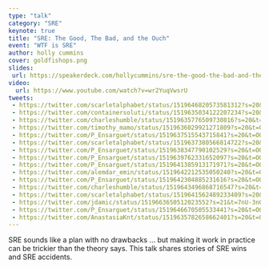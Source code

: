 ```yaml
---
type: "talk"
category: "SRE"
keynote: true
title: "SRE: The Good, The Bad, and the Ouch"
event: "WTF is SRE"
author: holly cummins
cover: goldfishops.png
slides:
 url: https://speakerdeck.com/hollycummins/sre-the-good-the-bad-and-the-ouch
video: 
  url: https://www.youtube.com/watch?v=wr2YuqVwsrU
tweets: 
 - https://twitter.com/scarletalphabet/status/1519646820573581312?s=20&t=OOkO4xZOdYn-gAa-llty7Q
 - https://twitter.com/containersoluti/status/1519635034122207234?s=20&t=OOkO4xZOdYn-gAa-llty7Q
 - https://twitter.com/charleshumble/status/1519635776509730816?s=20&t=OOkO4xZOdYn-gAa-llty7Q
 - https://twitter.com/timothy_mamo/status/1519636029921271809?s=20&t=OOkO4xZOdYn-gAa-llty7Q
 - https://twitter.com/P_Ensarguet/status/1519637515543715841?s=20&t=OOkO4xZOdYn-gAa-llty7Q
 - https://twitter.com/scarletalphabet/status/1519637380566814722?s=20&t=OOkO4xZOdYn-gAa-llty7Q
 - https://twitter.com/P_Ensarguet/status/1519638347790102529?s=20&t=OOkO4xZOdYn-gAa-llty7Q
 - https://twitter.com/P_Ensarguet/status/1519639762331652097?s=20&t=OOkO4xZOdYn-gAa-llty7Q
 - https://twitter.com/P_Ensarguet/status/1519641385913171971?s=20&t=OOkO4xZOdYn-gAa-llty7Q
 - https://twitter.com/alemdar_emin/status/1519642212535050240?s=20&t=OOkO4xZOdYn-gAa-llty7Q
 - https://twitter.com/P_Ensarguet/status/1519642304885231616?s=20&t=OOkO4xZOdYn-gAa-llty7Q
 - https://twitter.com/charleshumble/status/1519643496868716547?s=20&t=OOkO4xZOdYn-gAa-llty7Q
 - https://twitter.com/scarletalphabet/status/1519641562489233409?s=20&t=OOkO4xZOdYn-gAa-llty7Q
 - https://twitter.com/jdamic/status/1519663650512023552?s=21&t=7nU-3nGqaud2OCjpJns-ZQ
 - https://twitter.com/P_Ensarguet/status/1519646670505533441?s=20&t=OOkO4xZOdYn-gAa-llty7Q
 - https://twitter.com/AnastasiaKnt/status/1519635782658662401?s=20&t=OOkO4xZOdYn-gAa-llty7Q
---
```

SRE sounds like a plan with no drawbacks … but making it work in practice can be trickier than the theory says. This talk shares stories of SRE wins and SRE accidents.
